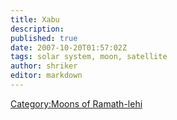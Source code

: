 ```yaml
---
title: Xabu
description:
published: true
date: 2007-10-20T01:57:02Z
tags: solar system, moon, satellite
author: shriker
editor: markdown
---
```


[Category:Moons of Ramath-lehi](/Category:Moons_of_Ramath-lehi "wikilink")